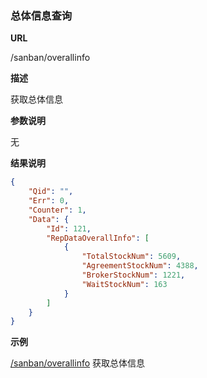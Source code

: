 
### 总体信息查询

**URL**

/sanban/overallinfo

**描述**

获取总体信息

**参数说明**

无


**结果说明**

```json
{
    "Qid": "",
    "Err": 0,
    "Counter": 1,
    "Data": {
        "Id": 121,
        "RepDataOverallInfo": [
            {
                "TotalStockNum": 5609,
                "AgreementStockNum": 4388,
                "BrokerStockNum": 1221,
                "WaitStockNum": 163
            }
        ]
    }
}
```

**示例**

[/sanban/overallinfo]($APIHOST$/sanban/overallinfo)
获取总体信息

